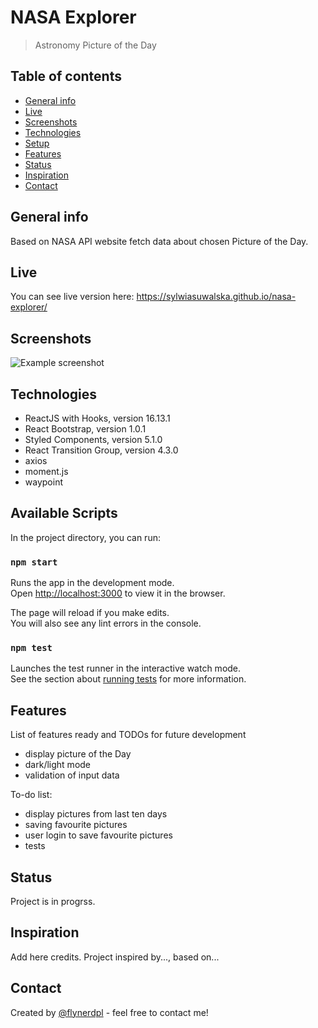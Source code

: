 # NASA Explorer
> Astronomy Picture of the Day

## Table of contents
* [General info](#general-info)
* [Live](#live)
* [Screenshots](#screenshots)
* [Technologies](#technologies)
* [Setup](#available-scripts)
* [Features](#features)
* [Status](#status)
* [Inspiration](#inspiration)
* [Contact](#contact)

## General info
Based on NASA API website fetch data about chosen Picture of the Day. 

## Live
You can see live version here: https://sylwiasuwalska.github.io/nasa-explorer/

## Screenshots
![Example screenshot](./img/screenshot.png)

## Technologies
* ReactJS with Hooks, version 16.13.1
* React Bootstrap, version 1.0.1
* Styled Components, version 5.1.0
* React Transition Group, version 4.3.0
* axios
* moment.js
* waypoint

## Available Scripts

In the project directory, you can run:

### `npm start`

Runs the app in the development mode.<br />
Open [http://localhost:3000](http://localhost:3000) to view it in the browser.

The page will reload if you make edits.<br />
You will also see any lint errors in the console.

### `npm test`

Launches the test runner in the interactive watch mode.<br />
See the section about [running tests](https://facebook.github.io/create-react-app/docs/running-tests) for more information.


## Features
List of features ready and TODOs for future development
* display picture of the Day
* dark/light mode
* validation of input data

To-do list:
* display pictures from last ten days
* saving favourite pictures
* user login to save favourite pictures
* tests

## Status
Project is in progrss.

## Inspiration
Add here credits. Project inspired by..., based on...

## Contact
Created by [@flynerdpl](https://www.flynerd.pl/) - feel free to contact me!

